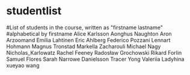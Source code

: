 # studentlist
#List of students in the course, written as "firstname lastname"
#alphabetical by firstname
Alice Karlsson
Aonghus Naughton
Aron Arzoomand
Emilia Lahtinen
Eric Ahlberg
Federico Pozzani
Lennart Hohmann
Magnus Tronstad
Markella Zacharouli
Michael Nagy 
Nicholas_Karlowatz
Rachel Feeney 
Radosław Grochowski
Rikard Forlin
Samuel Flores
Sarah Narrowe Danielsson
Tracer Yong
Valeriia Ladyhina
xueyao wang
